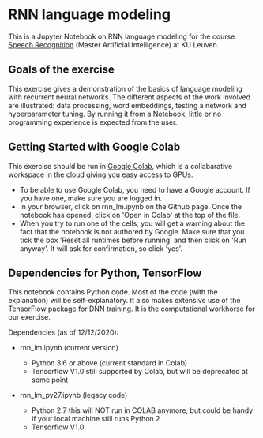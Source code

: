 # RNN language modeling

This is a Jupyter Notebook on RNN language modeling for the course [Speech Recognition](https://onderwijsaanbod.kuleuven.be/syllabi/e/H02A6AE.htm#activetab=doelstellingen_idp33776) (Master Artificial Intelligence) at KU Leuven.

## Goals of the exercise

This exercise gives a demonstration of the basics of language modeling with recurrent neural networks.
The different aspects of the work involved are illustrated: data processing, word embeddings, testing a network and hyperparameter tuning. By running it from a Notebook, little or no programming experience is expected from the user.

## Getting Started with Google Colab

This exercise should be run in [Google Colab](https://colab.research.google.com/), which is a collabarative workspace in the cloud giving you easy access to GPUs.

* To be able to use Google Colab, you need to have a Google account. If you have one, make sure you are logged in.
* In your browser, click on rnn_lm.ipynb on the Github page. Once the notebook has opened, click on 'Open in Colab' at the top of the file.
* When you try to run one of the cells, you will get a warning about the fact that the notebook is not authored by Google. Make sure that you tick the box 'Reset all runtimes before running' and then click on 'Run anyway'. It will ask for confirmation, so click 'yes'.

## Dependencies for Python, TensorFlow

This notebook contains Python code. Most of the code (with the explanation) will be self-explanatory. It also makes extensive use of the TensorFlow package for DNN training.  It is the computational workhorse for our exercise.

Dependencies (as of 12/12/2020):

- rnn_lm.ipynb (current version)
  + Python 3.6 or above  (current standard in Colab)
  + Tensorflow V1.0  still supported by Colab, but will be deprecated at some point


- rnn_lm_py27.ipynb (legacy code)
  + Python 2.7    this will NOT run in COLAB anymore, but could be handy if your local machine still runs Python 2
  + Tensorflow V1.0
